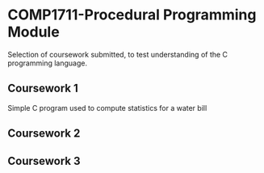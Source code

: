 # COMP1711-Procedural Programming Module

Selection of coursework submitted, to test understanding of the C programming language.

## Coursework 1
Simple C program used to compute statistics for a water bill

## Coursework 2


## Coursework 3
